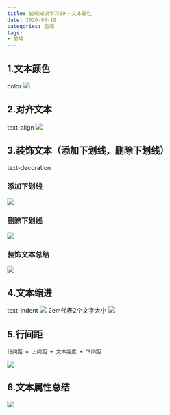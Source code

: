 ```yaml
---
title: 前端知识学习09——文本属性
date: 2020-05-19
categories: 前端
tags: 
- 前端
---
```

## 1.文本颜色
color
![](https://gitee.com/justin2/pic/raw/master/20200519092457.png)
## 2.对齐文本
text-align
![](https://gitee.com/justin2/pic/raw/master/20200519092531.png)
## 3.装饰文本（添加下划线，删除下划线）
text-decoration
### 添加下划线
![](https://gitee.com/justin2/pic/raw/master/20200519092700.png)
### 删除下划线
![](https://gitee.com/justin2/pic/raw/master/20200519092713.png)
### 装饰文本总结
![](https://gitee.com/justin2/pic/raw/master/20200519092739.png)
## 4.文本缩进
text-indent
![](https://gitee.com/justin2/pic/raw/master/20200519092828.png)
2em代表2个文字大小
![](https://gitee.com/justin2/pic/raw/master/20200519092851.png)
## 5.行间距
```
行间距 = 上间距 + 文本高度 + 下间距
```
![](https://gitee.com/justin2/pic/raw/master/20200519092940.png)
## 6.文本属性总结
![](https://gitee.com/justin2/pic/raw/master/20200519093005.png)